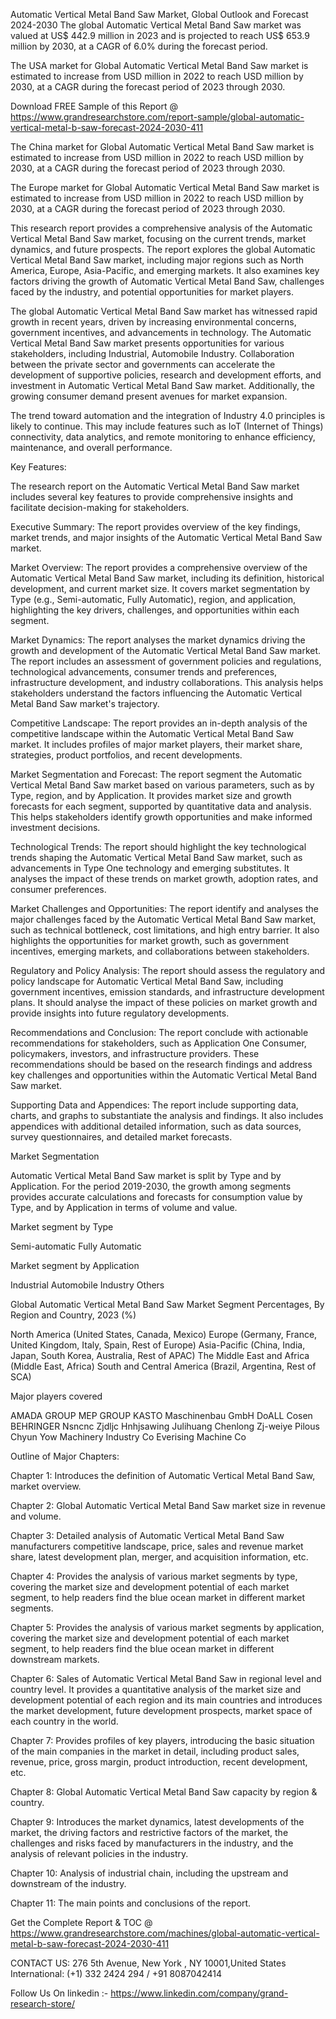 Automatic Vertical Metal Band Saw Market, Global Outlook and Forecast 2024-2030
The global Automatic Vertical Metal Band Saw market was valued at US$ 442.9 million in 2023 and is projected to reach US$ 653.9 million by 2030, at a CAGR of 6.0% during the forecast period.

The USA market for Global Automatic Vertical Metal Band Saw market is estimated to increase from USD million in 2022 to reach USD million by 2030, at a CAGR during the forecast period of 2023 through 2030.

Download FREE Sample of this Report @ https://www.grandresearchstore.com/report-sample/global-automatic-vertical-metal-b-saw-forecast-2024-2030-411

The China market for Global Automatic Vertical Metal Band Saw market is estimated to increase from USD million in 2022 to reach USD million by 2030, at a CAGR during the forecast period of 2023 through 2030.

The Europe market for Global Automatic Vertical Metal Band Saw market is estimated to increase from USD million in 2022 to reach USD million by 2030, at a CAGR during the forecast period of 2023 through 2030.

This research report provides a comprehensive analysis of the Automatic Vertical Metal Band Saw market, focusing on the current trends, market dynamics, and future prospects. The report explores the global Automatic Vertical Metal Band Saw market, including major regions such as North America, Europe, Asia-Pacific, and emerging markets. It also examines key factors driving the growth of Automatic Vertical Metal Band Saw, challenges faced by the industry, and potential opportunities for market players.

The global Automatic Vertical Metal Band Saw market has witnessed rapid growth in recent years, driven by increasing environmental concerns, government incentives, and advancements in technology. The Automatic Vertical Metal Band Saw market presents opportunities for various stakeholders, including Industrial, Automobile Industry. Collaboration between the private sector and governments can accelerate the development of supportive policies, research and development efforts, and investment in Automatic Vertical Metal Band Saw market. Additionally, the growing consumer demand present avenues for market expansion.

The trend toward automation and the integration of Industry 4.0 principles is likely to continue. This may include features such as IoT (Internet of Things) connectivity, data analytics, and remote monitoring to enhance efficiency, maintenance, and overall performance.

Key Features:

The research report on the Automatic Vertical Metal Band Saw market includes several key features to provide comprehensive insights and facilitate decision-making for stakeholders.

Executive Summary: The report provides overview of the key findings, market trends, and major insights of the Automatic Vertical Metal Band Saw market.

Market Overview: The report provides a comprehensive overview of the Automatic Vertical Metal Band Saw market, including its definition, historical development, and current market size. It covers market segmentation by Type (e.g., Semi-automatic, Fully Automatic), region, and application, highlighting the key drivers, challenges, and opportunities within each segment.

Market Dynamics: The report analyses the market dynamics driving the growth and development of the Automatic Vertical Metal Band Saw market. The report includes an assessment of government policies and regulations, technological advancements, consumer trends and preferences, infrastructure development, and industry collaborations. This analysis helps stakeholders understand the factors influencing the Automatic Vertical Metal Band Saw market's trajectory.

Competitive Landscape: The report provides an in-depth analysis of the competitive landscape within the Automatic Vertical Metal Band Saw market. It includes profiles of major market players, their market share, strategies, product portfolios, and recent developments.

Market Segmentation and Forecast: The report segment the Automatic Vertical Metal Band Saw market based on various parameters, such as by Type, region, and by Application. It provides market size and growth forecasts for each segment, supported by quantitative data and analysis. This helps stakeholders identify growth opportunities and make informed investment decisions.

Technological Trends: The report should highlight the key technological trends shaping the Automatic Vertical Metal Band Saw market, such as advancements in Type One technology and emerging substitutes. It analyses the impact of these trends on market growth, adoption rates, and consumer preferences.

Market Challenges and Opportunities: The report identify and analyses the major challenges faced by the Automatic Vertical Metal Band Saw market, such as technical bottleneck, cost limitations, and high entry barrier. It also highlights the opportunities for market growth, such as government incentives, emerging markets, and collaborations between stakeholders.

Regulatory and Policy Analysis: The report should assess the regulatory and policy landscape for Automatic Vertical Metal Band Saw, including government incentives, emission standards, and infrastructure development plans. It should analyse the impact of these policies on market growth and provide insights into future regulatory developments.

Recommendations and Conclusion: The report conclude with actionable recommendations for stakeholders, such as Application One Consumer, policymakers, investors, and infrastructure providers. These recommendations should be based on the research findings and address key challenges and opportunities within the Automatic Vertical Metal Band Saw market.

Supporting Data and Appendices: The report include supporting data, charts, and graphs to substantiate the analysis and findings. It also includes appendices with additional detailed information, such as data sources, survey questionnaires, and detailed market forecasts.

Market Segmentation

Automatic Vertical Metal Band Saw market is split by Type and by Application. For the period 2019-2030, the growth among segments provides accurate calculations and forecasts for consumption value by Type, and by Application in terms of volume and value.

Market segment by Type

Semi-automatic
Fully Automatic

Market segment by Application

Industrial
Automobile Industry
Others

Global Automatic Vertical Metal Band Saw Market Segment Percentages, By Region and Country, 2023 (%)

North America (United States, Canada, Mexico)
Europe (Germany, France, United Kingdom, Italy, Spain, Rest of Europe)
Asia-Pacific (China, India, Japan, South Korea, Australia, Rest of APAC)
The Middle East and Africa (Middle East, Africa)
South and Central America (Brazil, Argentina, Rest of SCA)

Major players covered

AMADA GROUP
MEP GROUP
KASTO Maschinenbau GmbH
DoALL
Cosen
BEHRINGER
Nsncnc
Zjdljc
Hnhjsawing
Julihuang
Chenlong
Zj-weiye
Pilous
Chyun Yow Machinery Industry Co
Everising Machine Co

Outline of Major Chapters:

Chapter 1: Introduces the definition of Automatic Vertical Metal Band Saw, market overview.

Chapter 2: Global Automatic Vertical Metal Band Saw market size in revenue and volume.

Chapter 3: Detailed analysis of Automatic Vertical Metal Band Saw manufacturers competitive landscape, price, sales and revenue market share, latest development plan, merger, and acquisition information, etc.

Chapter 4: Provides the analysis of various market segments by type, covering the market size and development potential of each market segment, to help readers find the blue ocean market in different market segments.

Chapter 5: Provides the analysis of various market segments by application, covering the market size and development potential of each market segment, to help readers find the blue ocean market in different downstream markets.

Chapter 6: Sales of Automatic Vertical Metal Band Saw in regional level and country level. It provides a quantitative analysis of the market size and development potential of each region and its main countries and introduces the market development, future development prospects, market space of each country in the world.

Chapter 7: Provides profiles of key players, introducing the basic situation of the main companies in the market in detail, including product sales, revenue, price, gross margin, product introduction, recent development, etc.

Chapter 8: Global Automatic Vertical Metal Band Saw capacity by region & country.

Chapter 9: Introduces the market dynamics, latest developments of the market, the driving factors and restrictive factors of the market, the challenges and risks faced by manufacturers in the industry, and the analysis of relevant policies in the industry.

Chapter 10: Analysis of industrial chain, including the upstream and downstream of the industry.

Chapter 11: The main points and conclusions of the report.

Get the Complete Report & TOC @ https://www.grandresearchstore.com/machines/global-automatic-vertical-metal-b-saw-forecast-2024-2030-411

CONTACT US:
276 5th Avenue, New York , NY 10001,United States
International: (+1) 332 2424 294 / +91 8087042414

Follow Us On linkedin :- https://www.linkedin.com/company/grand-research-store/
